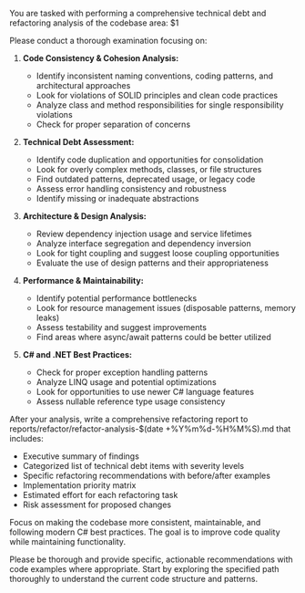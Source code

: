 You are tasked with performing a comprehensive technical debt and refactoring analysis of the codebase area: $1

Please conduct a thorough examination focusing on:

1. **Code Consistency & Cohesion Analysis:**
   - Identify inconsistent naming conventions, coding patterns, and architectural approaches
   - Look for violations of SOLID principles and clean code practices
   - Analyze class and method responsibilities for single responsibility violations
   - Check for proper separation of concerns

2. **Technical Debt Assessment:**
   - Identify code duplication and opportunities for consolidation
   - Look for overly complex methods, classes, or file structures
   - Find outdated patterns, deprecated usage, or legacy code
   - Assess error handling consistency and robustness
   - Identify missing or inadequate abstractions

3. **Architecture & Design Analysis:**
   - Review dependency injection usage and service lifetimes
   - Analyze interface segregation and dependency inversion
   - Look for tight coupling and suggest loose coupling opportunities
   - Evaluate the use of design patterns and their appropriateness

4. **Performance & Maintainability:**
   - Identify potential performance bottlenecks
   - Look for resource management issues (disposable patterns, memory leaks)
   - Assess testability and suggest improvements
   - Find areas where async/await patterns could be better utilized

5. **C# and .NET Best Practices:**
   - Check for proper exception handling patterns
   - Analyze LINQ usage and potential optimizations
   - Look for opportunities to use newer C# language features
   - Assess nullable reference type usage consistency

After your analysis, write a comprehensive refactoring report to reports/refactor/refactor-analysis-$(date +%Y%m%d-%H%M%S).md that includes:
- Executive summary of findings
- Categorized list of technical debt items with severity levels
- Specific refactoring recommendations with before/after examples
- Implementation priority matrix
- Estimated effort for each refactoring task
- Risk assessment for proposed changes

Focus on making the codebase more consistent, maintainable, and following modern C# best practices. The goal is to improve code quality while maintaining functionality.

Please be thorough and provide specific, actionable recommendations with code examples where appropriate. Start by exploring the specified path thoroughly to understand the current code structure and patterns.